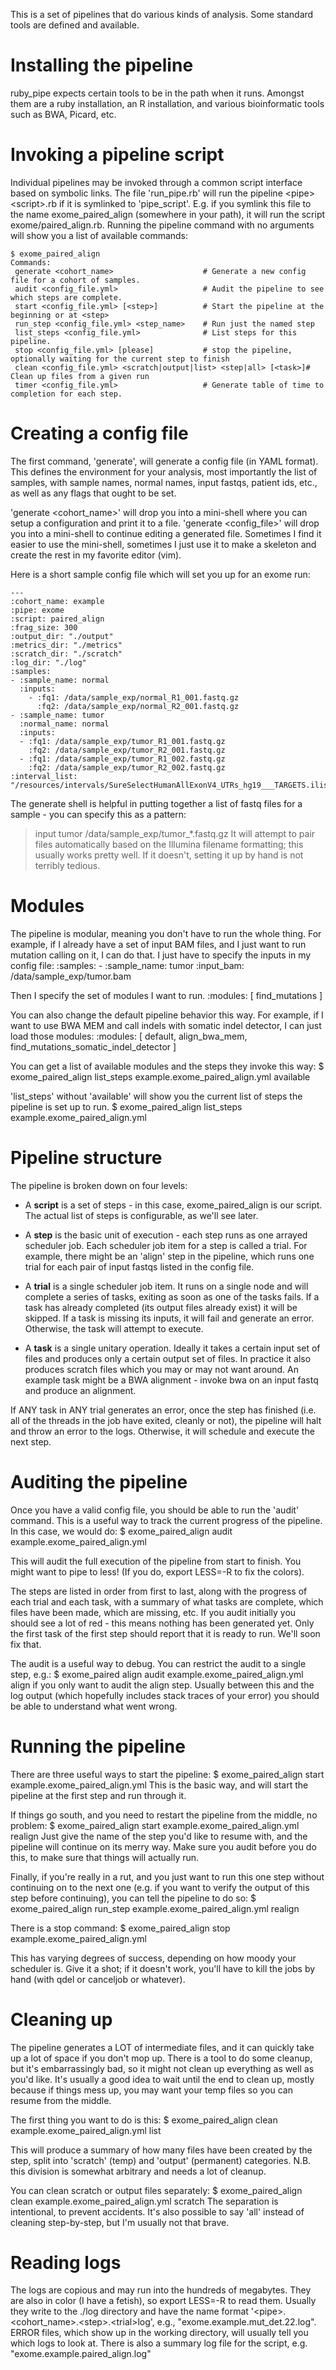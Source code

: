 
This is a set of pipelines that do various kinds of analysis. Some standard tools are defined and available.

Installing the pipeline
===

ruby_pipe expects certain tools to be in the path when it runs. Amongst them are a ruby installation, an R installation, and various bioinformatic tools such as BWA, Picard, etc.

Invoking a pipeline script
===
Individual pipelines may be invoked through a common script interface based on symbolic links. The file 'run_pipe.rb' will run the pipeline &lt;pipe>&lt;script>.rb if it is symlinked to 'pipe_script'. E.g. if you symlink this file to the name exome_paired_align (somewhere in your path), it will run the script exome/paired_align.rb. Running the pipeline command with no arguments will show you a list of available commands:

    $ exome_paired_align
    Commands:
     generate <cohort_name>                    # Generate a new config file for a cohort of samples.
     audit <config_file.yml>                   # Audit the pipeline to see which steps are complete.
     start <config_file.yml> [<step>]          # Start the pipeline at the beginning or at <step>
     run_step <config_file.yml> <step_name>    # Run just the named step
     list_steps <config_file.yml>              # List steps for this pipeline.
     stop <config_file.yml> [please]           # stop the pipeline, optionally waiting for the current step to finish
     clean <config_file.yml> <scratch|output|list> <step|all> [<task>]# Clean up files from a given run
     timer <config_file.yml>                   # Generate table of time to completion for each step.


Creating a config file
===

The first command, 'generate', will generate a config file  (in YAML format). This
defines the environment for your analysis, most importantly the list
of samples, with sample names, normal names, input fastqs, patient
ids, etc., as well as any flags that ought to be set.

'generate &lt;cohort_name>' will drop you into a mini-shell where you can
setup a configuration and print it to a file. 'generate &lt;config_file>'
will drop you into a mini-shell to continue editing a generated file.
Sometimes I find it easier to use the mini-shell, sometimes I just use
it to make a skeleton and create the rest in my favorite editor (vim).

Here is a short sample config file which will set you up for an exome run:

    ---
    :cohort_name: example
    :pipe: exome
    :script: paired_align
    :frag_size: 300
    :output_dir: "./output"
    :metrics_dir: "./metrics"
    :scratch_dir: "./scratch"
    :log_dir: "./log"
    :samples:
    - :sample_name: normal
      :inputs:
        - :fq1: /data/sample_exp/normal_R1_001.fastq.gz
          :fq2: /data/sample_exp/normal_R2_001.fastq.gz
    - :sample_name: tumor
      :normal_name: normal
      :inputs:
      - :fq1: /data/sample_exp/tumor_R1_001.fastq.gz
        :fq2: /data/sample_exp/tumor_R2_001.fastq.gz
      - :fq1: /data/sample_exp/tumor_R1_002.fastq.gz
        :fq2: /data/sample_exp/tumor_R2_002.fastq.gz
    :interval_list: "/resources/intervals/SureSelectHumanAllExonV4_UTRs_hg19___TARGETS.ilist"

The generate shell is helpful in putting together a list of fastq
files for a sample - you can specify this as a pattern:
> input tumor /data/sample_exp/tumor_*.fastq.gz
It will attempt to pair files automatically based on the Illumina
filename formatting; this usually works pretty well. If it doesn't,
setting it up by hand is not terribly tedious.

Modules
===

The pipeline is modular, meaning you don't have to run the whole
thing. For example, if I already have a set of input BAM files, and I
just want to run mutation calling on it, I can do that. I just have to
specify the inputs in my config file:
    :samples:
    - :sample_name: tumor
      :input_bam: /data/sample_exp/tumor.bam

Then I specify the set of modules I want to run.
:modules: [ find_mutations ]

You can also change the default pipeline behavior this way. For
example, if I want to use BWA MEM and call indels with somatic indel
detector, I can just load those modules:
:modules: [ default, align_bwa_mem, find_mutations_somatic_indel_detector ]

You can get a list of available modules and the steps they invoke this way:
    $ exome_paired_align list_steps example.exome_paired_align.yml available

'list_steps' without 'available' will show you the current list of
steps the pipeline is set up to run.
    $ exome_paired_align list_steps example.exome_paired_align.yml

Pipeline structure
===

The pipeline is broken down on four levels:

-  A **script** is a set of steps - in this case, exome_paired_align is our
script. The actual list of steps is configurable, as we'll see later.

-  A **step** is the basic unit of execution - each step runs as one arrayed
scheduler job. Each scheduler job item for a step is called a trial.
For example, there might be an 'align' step in the pipeline, which
runs one trial for each pair of input fastqs listed in the config
file.

- A **trial** is a single scheduler job item. It runs on a single node and will complete a series of tasks, exiting as soon as one of the tasks fails. If a task has already completed (its output
files already exist) it will be skipped. If a task is missing its
inputs, it will fail and generate an error. Otherwise, the task will
attempt to execute.

- A **task** is a single unitary operation. Ideally it takes a certain input set of files and produces only a certain output set of files. In practice it also produces scratch files which you may or may not want around. An example task might be a BWA alignment - invoke bwa on an input fastq and produce an alignment.

If ANY task in ANY trial generates an error, once the step has
finished (i.e. all of the threads in the job have exited, cleanly or
not), the pipeline will halt and throw an error to the logs.
Otherwise, it will schedule and execute the next step.

Auditing the pipeline
===

Once you have a valid config file, you should be able to run the
'audit' command. This is a useful way to track the current progress of
the pipeline. In this case, we would do:
$ exome_paired_align audit example.exome_paired_align.yml

This will audit the full execution of the pipeline from start to
finish. You might want to pipe to less! (If you do, export LESS=-R to
fix the colors).

The steps are listed in order from first to last, along with the
progress of each trial and each task, with a summary of what tasks are
complete, which files have been made, which are missing, etc. If you
audit initially you should see a lot of red - this means nothing has
been generated yet. Only the first task of the first step should
report that it is ready to run. We'll soon fix that.

The audit is a useful way to debug. You can restrict the audit to a
single step, e.g.:
    $ exome_paired align audit example.exome_paired_align.yml align
if you only want to audit the align step. Usually between this and the
log output (which hopefully includes stack traces of your error) you
should be able to understand what went wrong.

Running the pipeline
===

There are three useful ways to start the pipeline:
    $ exome_paired_align start example.exome_paired_align.yml
This is the basic way, and will start the pipeline at the first step
and run through it.

If things go south, and you need to restart the pipeline from the
middle, no problem:
    $ exome_paired_align start example.exome_paired_align.yml realign
Just give the name of the step you'd like to resume with, and the
pipeline will continue on its merry way. Make sure you audit before
you do this, to make sure that things will actually run.

Finally, if you're really in a rut, and you just want to run this one
step without continuing on to the next one (e.g. if you want to verify
the output of this step before continuing), you can tell the pipeline
to do so:
    $ exome_paired_align run_step example.exome_paired_align.yml realign

There is a stop command:
    $ exome_paired_align stop example.exome_paired_align.yml

This has varying degrees of success, depending on how moody your
scheduler is. Give it a shot; if it doesn't work, you'll have to kill
the jobs by hand (with qdel or canceljob or whatever).

Cleaning up
===

The pipeline generates a LOT of intermediate files, and it can quickly
take up a lot of space if you don't mop up. There is a tool to do some
cleanup, but it's embarrassingly bad, so it might not clean up
everything as well as you'd like. It's usually a good idea to wait
until the end to clean up, mostly because if things mess up, you may
want your temp files so you can resume from the middle.

The first thing you want to do is this:
    $ exome_paired_align clean example.exome_paired_align.yml list <step>

This will produce a summary of how many files have been created by the
step, split into 'scratch' (temp) and 'output' (permanent) categories.
N.B. this division is somewhat arbitrary and needs a lot of cleanup.

You can clean scratch or output files separately:
    $ exome_paired_align clean example.exome_paired_align.yml scratch <step>
The separation is intentional, to prevent accidents. It's also
possible to say 'all' instead of cleaning step-by-step, but I'm
usually not that brave.

Reading logs
===

The logs are copious and may run into the hundreds of megabytes. They
are also in color (I have a fetish), so export LESS=-R to read them.
Usually they write to the ./log directory and have the name format
'&lt;pipe>.&lt;cohort_name>.&lt;step>.&lt;trial>log', e.g.,
"exome.example.mut_det.22.log". ERROR files, which show up in the
working directory, will usually tell you which logs to look at. There
is also a summary log file for the script, e.g.  "exome.example.paired_align.log"

